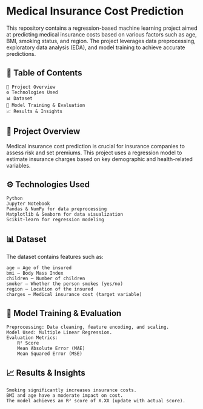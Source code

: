# Medical Insurance Cost Prediction

This repository contains a regression-based machine learning project aimed at predicting medical insurance costs based on various factors such as age, BMI, smoking status, and region. The project leverages data preprocessing, exploratory data analysis (EDA), and model training to achieve accurate predictions.

## 📖 Table of Contents

    📌 Project Overview
    ⚙️ Technologies Used
    📊 Dataset
    🚀 Model Training & Evaluation
    📈 Results & Insights

## 📌 Project Overview

Medical insurance cost prediction is crucial for insurance companies to assess risk and set premiums. This project uses a regression model to estimate insurance charges based on key demographic and health-related variables.

## ⚙️ Technologies Used

    Python 
    Jupyter Notebook 
    Pandas & NumPy for data preprocessing
    Matplotlib & Seaborn for data visualization
    Scikit-learn for regression modeling

 ## 📊 Dataset

The dataset contains features such as:

    age – Age of the insured
    bmi – Body Mass Index
    children – Number of children
    smoker – Whether the person smokes (yes/no)
    region – Location of the insured
    charges – Medical insurance cost (target variable)

## 🚀 Model Training & Evaluation

    Preprocessing: Data cleaning, feature encoding, and scaling.
    Model Used: Multiple Linear Regression.
    Evaluation Metrics:
        R² Score
        Mean Absolute Error (MAE)
        Mean Squared Error (MSE)        

## 📈 Results & Insights

    Smoking significantly increases insurance costs.
    BMI and age have a moderate impact on cost.
    The model achieves an R² score of X.XX (update with actual score).
